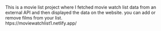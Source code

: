 This is a movie list project where I fetched movie watch list data from an external API and then displayed the data on the website. you can add or remove films from your list.                                                 
               htps://moviewatchlist1.netlify.app/      
 
